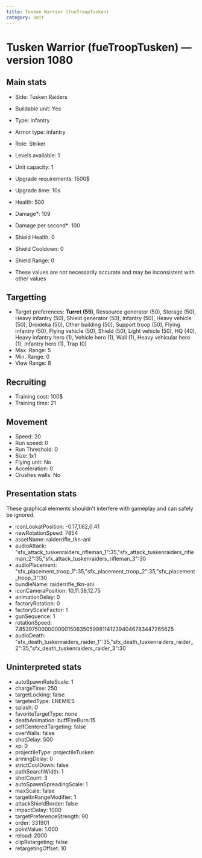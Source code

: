 ```yaml
---
title: Tusken Warrior (fueTroopTusken)
category: unit
---
```


# Tusken Warrior (fueTroopTusken) — version 1080

## Main stats

  * Side: Tusken Raiders
  * Buildable unit: Yes
  * Type: infantry
  * Armor type: infantry
  * Role: Striker
  * Levels available: 1
  * Unit capacity: 1
  * Upgrade requirements: 1500$
  * Upgrade time: 10s
  * Health: 500
  * Damage*: 109
  * Damage per second*: 100
  * Shield Health: 0
  * Shield Cooldown: 0
  * Shield Range: 0

* These values are not necessarily accurate and may be inconsistent with other values

## Targetting

  * Target preferences: **Turret (55)**, Ressource generator (50), Storage (50), Heavy infantry (50), Shield generator (50), Infantry (50), Heavy vehicle (50), Droideka (50), Other building (50), Support troop (50), Flying infantry (50), Flying vehicle (50), Shield (50), Light vehicle (50), HQ (40), Heavy infantry hero (1), Vehicle hero (1), Wall (1), Heavy vehicular hero (1), Infantry hero (1), Trap (0)
  * Max. Range: 5
  * Min. Range: 0
  * View Range: 8

## Recruiting

  * Training cost: 100$
  * Training time: 21

## Movement

  * Speed: 20
  * Run speed: 0
  * Run Threshold: 0
  * Size: 1x1
  * Flying unit: No
  * Acceleration: 0
  * Crushes walls: No

## Presentation stats

These graphical elements shouldn't interfere with gameplay and can safely be ignored.

  * iconLookatPosition: -0.17,1.62,0.41
  * newRotationSpeed: 7854
  * assetName: raiderrifle_tkn-ani
  * audioAttack: "sfx_attack_tuskenraiders_rifleman_1":35,"sfx_attack_tuskenraiders_rifleman_2":35,"sfx_attack_tuskenraiders_rifleman_3":30
  * audioPlacement: "sfx_placement_troop_1":35,"sfx_placement_troop_2":35,"sfx_placement_troop_3":30
  * bundleName: raiderrifle_tkn-ani
  * iconCameraPosition: 10,11.38,12.75
  * animationDelay: 0
  * factoryRotation: 0
  * factoryScaleFactor: 1
  * gunSequence: 1
  * rotationSpeed: 7.8539750000000001506350599811412394046783447265625
  * audioDeath: "sfx_death_tuskenraiders_raider_1":35,"sfx_death_tuskenraiders_raider_2":35,"sfx_death_tuskenraiders_raider_3":30

## Uninterpreted stats

  * autoSpawnRateScale: 1
  * chargeTime: 250
  * targetLocking: false
  * targetedType: ENEMIES
  * splash: 0
  * favoriteTargetType: none
  * deathAnimation: buffFireBurn:15
  * selfCenteredTargeting: false
  * overWalls: false
  * shotDelay: 500
  * xp: 0
  * projectileType: projectileTusken
  * armingDelay: 0
  * strictCoolDown: false
  * pathSearchWidth: 1
  * shotCount: 3
  * autoSpawnSpreadingScale: 1
  * maxScale: false
  * targetInRangeModifier: 1
  * attackShieldBorder: false
  * impactDelay: 1000
  * targetPreferenceStrength: 90
  * order: 331901
  * pointValue: 1.000
  * reload: 2000
  * clipRetargeting: false
  * retargetingOffset: 10

